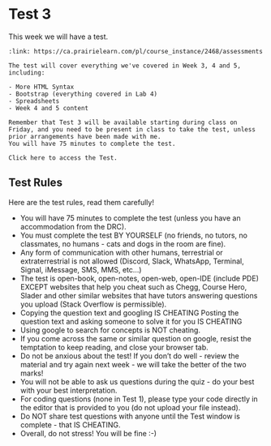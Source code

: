 # Test 3

This week we will have a test.

```{card} Test 3
:link: https://ca.prairielearn.com/pl/course_instance/2468/assessments

The test will cover everything we've covered in Week 3, 4 and 5, including:

- More HTML Syntax
- Bootstrap (everything covered in Lab 4)
- Spreadsheets
- Week 4 and 5 content

Remember that Test 3 will be available starting during class on Friday, and you need to be present in class to take the test, unless prior arrangements have been made with me.
You will have 75 minutes to complete the test.

Click here to access the Test.
```

## Test Rules 

Here are the test rules, read them carefully!

- You will have 75 minutes to complete the test (unless you have an accommodation from the DRC).
- You must complete the test BY YOURSELF (no friends, no tutors, no classmates, no humans - cats and dogs in the room are fine).
- Any form of communication with other humans, terrestrial or extraterrestrial is not allowed (Discord, Slack, WhatsApp, Terminal, Signal, iMessage, SMS, MMS, etc…)
- The test is open-book, open-notes, open-web, open-IDE (include PDE) EXCEPT websites that help you cheat such as Chegg, Course Hero, Slader and other similar websites that have tutors answering questions you upload (Stack Overflow is permissible).
- Copying the question text and googling IS CHEATING Posting the question text and asking someone to solve it for you IS CHEATING
- Using google to search for concepts is NOT cheating.
- If you come across the same or similar question on google, resist the temptation to keep reading, and close your browser tab.
- Do not be anxious about the test! If you don’t do well - review the material and try again next week - we will take the better of the two marks!
- You will not be able to ask us questions during the quiz - do your best with your best interpretation.
- For coding questions (none in Test 1), please type your code directly in the editor that is provided to you (do not upload your file instead).
- Do NOT share test questions with anyone until the Test window is complete - that IS CHEATING.
- Overall, do not stress! You will be fine :-)